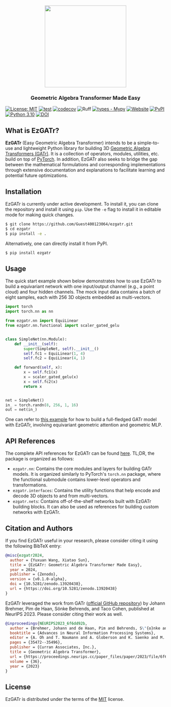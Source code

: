 <html>
    <h1 align="center">
      <img src="https://raw.githubusercontent.com/Guest400123064/ezgatr/refs/heads/main/docs/images/ezgatr_logo.png" width="256"/>
    </h1>
    <h3 align="center">
      Geometric Algebra Transformer Made Easy
    </h3>
</html>

[![License: MIT](https://img.shields.io/badge/License-MIT-yellow.svg)](https://opensource.org/licenses/MIT)
[![test](https://github.com/Guest400123064/ezgatr/actions/workflows/test.yml/badge.svg)](https://github.com/Guest400123064/ezgatr/actions/workflows/test.yml)
[![codecov](https://codecov.io/gh/Guest400123064/ezgatr/graph/badge.svg?token=IGRIRBHZ3U)](https://codecov.io/gh/Guest400123064/ezgatr)
![Ruff](https://img.shields.io/endpoint?url=https://raw.githubusercontent.com/astral-sh/ruff/main/assets/badge/v2.json)
[![types - Mypy](https://img.shields.io/badge/types-Mypy-blue.svg)](https://github.com/python/mypy)
[![Website](https://img.shields.io/website?label=documentation&up_message=online&url=https%3A%2F%2Fguest400123064.github.io/ezgatr)](https://guest400123064.github.io/ezgatr/ezgatr.html)
[![PyPI](https://img.shields.io/pypi/v/ezgatr)](https://pypi.org/project/ezgatr/)
[![Python 3.10](https://img.shields.io/badge/python-%203.9%20|%203.10%20|%203.11-blue.svg)](https://www.python.org/downloads/release/python-3100/)
[![DOI](https://zenodo.org/badge/836505200.svg)](https://doi.org/10.5281/zenodo.13920438)

## What is EzGATr?
**EzGATr** (Easy Geometric Algebra Transformer) intends to be a simple-to-use and lightweight Python library for building 3D [Geometric Algebra Transformers (GATr)](https://arxiv.org/abs/2305.18415). It is a collection of operators, modules, utilities, etc. build on top of [PyTorch](https://pytorch.org/). In addition, EzGATr also seeks to bridge the gap between the mathematical formulations and corresponding implementations through extensive documentation and explanations to facilitate learning and potential future optimizations.

## Installation
EzGATr is currently under active development. To install it, you can clone the repository and install it using `pip`. Use the `-e` flag to install it in editable mode for making quick changes.

```bash
$ git clone https://github.com/Guest400123064/ezgatr.git
$ cd ezgatr
$ pip install -e .
```

Alternatively, one can directly install it from PyPI.

```bash
$ pip install ezgatr
```

## Usage
The quick start example shown below demonstrates how to use EzGATr to build a equivariant network with one input/output channel (e.g., a point cloud) and four hidden channels. The mock input data contains a batch of eight samples, each with 256 3D objects embedded as multi-vectors.

```python
import torch
import torch.nn as nn

from ezgatr.nn import EquiLinear
from ezgatr.nn.functional import scaler_gated_gelu


class SimpleNet(nn.Module):
    def __init__(self):
        super(SimpleNet, self).__init__()
        self.fc1 = EquiLinear(1, 4)
        self.fc2 = EquiLinear(4, 1)

    def forward(self, x):
        x = self.fc1(x)
        x = scaler_gated_gelu(x)
        x = self.fc2(x)
        return x


net = SimpleNet()
in_ = torch.randn(8, 256, 1, 16)
out = net(in_)
```

One can refer to [this example](https://github.com/Guest400123064/ezgatr/blob/main/src/ezgatr/nets/mv_only_gatr.py) for how to build a full-fledged GATr model with EzGATr, involving equivariant geometric attention and geometric MLP.

## API References
The complete API references for EzGATr can be found [here](https://guest400123064.github.io/ezgatr/ezgatr.html). TL;DR, the package is organized as follows:

* `ezgatr.nn`: Contains the core modules and layers for building GATr models. It is organized similarly to PyTorch's `torch.nn` package, where the functional submodule contains lower-level operators and transformations.
* `ezgatr.interfaces`: Contains the utility functions that help encode and decode 3D objects to and from multi-vectors.
* `ezgatr.nets`: Contains off-of-the-shelf networks built with EzGATr building blocks. It can also be used as references for building custom networks with EzGATr.

## Citation and Authors
If you find EzGATr useful in your research, please consider citing it using the following BibTeX entry:

```bibtex
@misc{ezgatr2024,
  author = {Yuxuan Wang, Xiatao Sun},
  title = {EzGATr: Geometric Algebra Transformer Made Easy},
  year = 2024,
  publisher = {Zenodo},
  version = {v0.1.0-alpha},
  doi = {10.5281/zenodo.13920438},
  url = {https://doi.org/10.5281/zenodo.13920438}
}
```

EzGATr leveraged the work from GATr ([official GitHub repository](https://github.com/Qualcomm-AI-research/geometric-algebra-transformer/tree/main)) by Johann Brehmer, Pim de Haan, Sönke Behrends, and Taco Cohen, published at NeurIPS 2023. Please consider citing their work as well.

```bibtex
@inproceedings{NEURIPS2023_6f6dd92b,
  author = {Brehmer, Johann and de Haan, Pim and Behrends, S\"{o}nke and Cohen, Taco S},
  booktitle = {Advances in Neural Information Processing Systems},
  editor = {A. Oh and T. Naumann and A. Globerson and K. Saenko and M. Hardt and S. Levine},
  pages = {35472--35496},
  publisher = {Curran Associates, Inc.},
  title = {Geometric Algebra Transformer},
  url = {https://proceedings.neurips.cc/paper_files/paper/2023/file/6f6dd92b03ff9be7468a6104611c9187-Paper-Conference.pdf},
  volume = {36},
  year = {2023}
}
```

## License
EzGATr is distributed under the terms of the [MIT](https://opensource.org/licenses/MIT) license.
